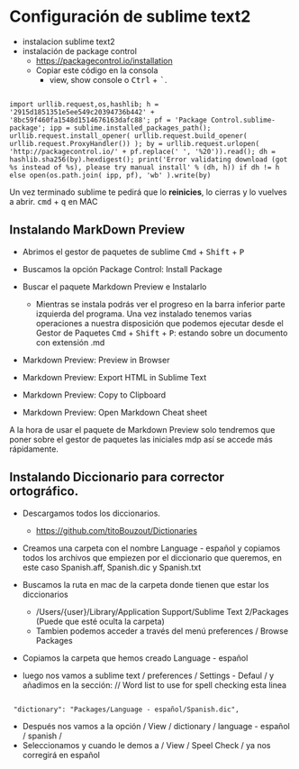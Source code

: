 Configuración de sublime text2
==============================

- instalacion sublime text2
- instalación de package control
	- https://packagecontrol.io/installation
	- Copiar este código en la consola 
		- view, show console o <kbd>Ctrl</kbd> + <kbd>`</kbd>. 

```

import urllib.request,os,hashlib; h = '2915d1851351e5ee549c20394736b442' + '8bc59f460fa1548d1514676163dafc88'; pf = 'Package Control.sublime-package'; ipp = sublime.installed_packages_path(); urllib.request.install_opener( urllib.request.build_opener( urllib.request.ProxyHandler()) ); by = urllib.request.urlopen( 'http://packagecontrol.io/' + pf.replace(' ', '%20')).read(); dh = hashlib.sha256(by).hexdigest(); print('Error validating download (got %s instead of %s), please try manual install' % (dh, h)) if dh != h else open(os.path.join( ipp, pf), 'wb' ).write(by)

```
Un vez terminado sublime te pedirá que lo **reinicies**, lo cierras y lo vuelves a abrir.
<kbd>cmd</kbd> + <kbd>q</kbd> en MAC

Instalando MarkDown Preview
---------------------------

- Abrimos el gestor de paquetes de sublime <kbd>Cmd</kbd> + <kbd>Shift</kbd> + <kbd>P</kbd>
- Buscamos la opción Package Control: Install Package
- Buscar el paquete Markdown Preview e Instalarlo
	- Mientras se instala podrás ver el progreso en la barra inferior parte izquierda del programa.
Una vez instalado tenemos varias operaciones a nuestra disposición que podemos ejecutar desde el Gestor de Paquetes <kbd>Cmd</kbd> + <kbd>Shift</kbd> + <kbd>P</kbd>: estando sobre un documento con extensión .md

- Markdown Preview: Preview in Browser
- Markdown Preview: Export HTML in Sublime Text
- Markdown Preview: Copy to Clipboard
- Markdown Preview: Open Markdown Cheat sheet

A la hora de usar el paquete de Markdown Preview solo tendremos que poner sobre el gestor de paquetes las iniciales mdp así se accede más rápidamente.

Instalando Diccionario para corrector ortográfico.
--------------------------------------------------

- Descargamos todos los diccionarios.
	- https://github.com/titoBouzout/Dictionaries
- Creamos una carpeta con el nombre Language - español y copiamos todos los archivos que empiezen por el diccionario que queremos, en este caso Spanish.aff, Spanish.dic y Spanish.txt

- Buscamos la ruta en mac de la carpeta donde tienen que estar los diccionarios
	- /Users/{user}/Library/Application Support/Sublime Text 2/Packages (Puede que esté oculta la carpeta)
	- Tambien podemos acceder a través del menú preferences / Browse Packages
- Copiamos la carpeta que hemos creado Language - español

- luego nos vamos a sublime text / preferences / Settings - Defaul / y añadimos en la sección: 
	// Word list to use for spell checking
	esta linea
```
 
 "dictionary": "Packages/Language - español/Spanish.dic",

```
 - Después nos vamos a la opción / View / dictionary / language - español / spanish / 
 - Seleccionamos y cuando le demos a / View / Speel Check / ya nos corregirá en español

